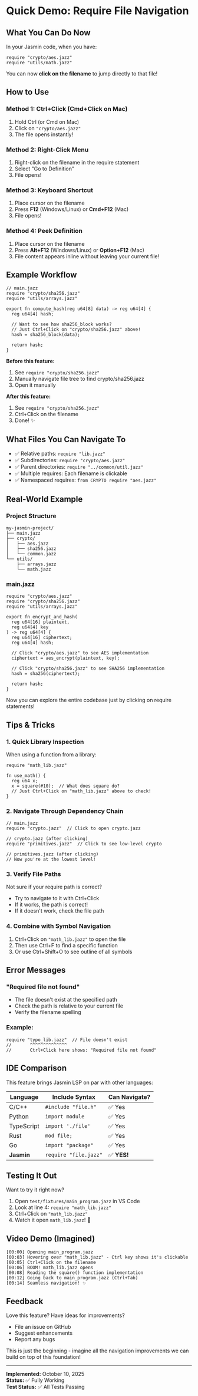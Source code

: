 # Quick Demo: Require File Navigation

## What You Can Do Now

In your Jasmin code, when you have:

```jasmin
require "crypto/aes.jazz"
require "utils/math.jazz"
```

You can now **click on the filename** to jump directly to that file!

## How to Use

### Method 1: Ctrl+Click (Cmd+Click on Mac)
1. Hold Ctrl (or Cmd on Mac)
2. Click on `"crypto/aes.jazz"` 
3. The file opens instantly!

### Method 2: Right-Click Menu
1. Right-click on the filename in the require statement
2. Select "Go to Definition"
3. File opens!

### Method 3: Keyboard Shortcut
1. Place cursor on the filename
2. Press **F12** (Windows/Linux) or **Cmd+F12** (Mac)
3. File opens!

### Method 4: Peek Definition
1. Place cursor on the filename
2. Press **Alt+F12** (Windows/Linux) or **Option+F12** (Mac)
3. File content appears inline without leaving your current file!

## Example Workflow

```jasmin
// main.jazz
require "crypto/sha256.jazz"
require "utils/arrays.jazz"

export fn compute_hash(reg u64[8] data) -> reg u64[4] {
  reg u64[4] hash;
  
  // Want to see how sha256_block works?
  // Just Ctrl+Click on "crypto/sha256.jazz" above!
  hash = sha256_block(data);
  
  return hash;
}
```

**Before this feature:**
1. See `require "crypto/sha256.jazz"`
2. Manually navigate file tree to find crypto/sha256.jazz
3. Open it manually

**After this feature:**
1. See `require "crypto/sha256.jazz"`
2. Ctrl+Click on the filename
3. Done! ✨

## What Files You Can Navigate To

- ✅ Relative paths: `require "lib.jazz"`
- ✅ Subdirectories: `require "crypto/aes.jazz"`
- ✅ Parent directories: `require "../common/util.jazz"`
- ✅ Multiple requires: Each filename is clickable
- ✅ Namespaced requires: `from CRYPTO require "aes.jazz"`

## Real-World Example

### Project Structure
```
my-jasmin-project/
├── main.jazz
├── crypto/
│   ├── aes.jazz
│   ├── sha256.jazz
│   └── common.jazz
└── utils/
    ├── arrays.jazz
    └── math.jazz
```

### main.jazz
```jasmin
require "crypto/aes.jazz"
require "crypto/sha256.jazz"
require "utils/arrays.jazz"

export fn encrypt_and_hash(
  reg u64[16] plaintext,
  reg u64[4] key
) -> reg u64[4] {
  reg u64[16] ciphertext;
  reg u64[4] hash;
  
  // Click "crypto/aes.jazz" to see AES implementation
  ciphertext = aes_encrypt(plaintext, key);
  
  // Click "crypto/sha256.jazz" to see SHA256 implementation  
  hash = sha256(ciphertext);
  
  return hash;
}
```

Now you can explore the entire codebase just by clicking on require statements!

## Tips & Tricks

### 1. Quick Library Inspection
When using a function from a library:
```jasmin
require "math_lib.jazz"

fn use_math() {
  reg u64 x;
  x = square(#10);  // What does square do?
  // Just Ctrl+Click on "math_lib.jazz" above to check!
}
```

### 2. Navigate Through Dependency Chain
```jasmin
// main.jazz
require "crypto.jazz"  // Click to open crypto.jazz

// crypto.jazz (after clicking)
require "primitives.jazz"  // Click to see low-level crypto

// primitives.jazz (after clicking)
// Now you're at the lowest level!
```

### 3. Verify File Paths
Not sure if your require path is correct? 
- Try to navigate to it with Ctrl+Click
- If it works, the path is correct!
- If it doesn't work, check the file path

### 4. Combine with Symbol Navigation
1. Ctrl+Click on `"math_lib.jazz"` to open the file
2. Then use Ctrl+F to find a specific function
3. Or use Ctrl+Shift+O to see outline of all symbols

## Error Messages

### "Required file not found"
- The file doesn't exist at the specified path
- Check the path is relative to your current file
- Verify the filename spelling

### Example:
```jasmin
require "typo_lib.jazz"  // File doesn't exist
//       ^^^^^^^^^^^^^^
//       Ctrl+Click here shows: "Required file not found"
```

## IDE Comparison

This feature brings Jasmin LSP on par with other languages:

| Language | Include Syntax | Can Navigate? |
|----------|---------------|---------------|
| C/C++ | `#include "file.h"` | ✅ Yes |
| Python | `import module` | ✅ Yes |
| TypeScript | `import './file'` | ✅ Yes |
| Rust | `mod file;` | ✅ Yes |
| Go | `import "package"` | ✅ Yes |
| **Jasmin** | `require "file.jazz"` | ✅ **YES!** |

## Testing It Out

Want to try it right now?

1. Open `test/fixtures/main_program.jazz` in VS Code
2. Look at line 4: `require "math_lib.jazz"`
3. Ctrl+Click on `"math_lib.jazz"`
4. Watch it open `math_lib.jazz`! 🎉

## Video Demo (Imagined)

```
[00:00] Opening main_program.jazz
[00:03] Hovering over "math_lib.jazz" - Ctrl key shows it's clickable
[00:05] Ctrl+Click on the filename
[00:06] BOOM! math_lib.jazz opens
[00:08] Reading the square() function implementation
[00:12] Going back to main_program.jazz (Ctrl+Tab)
[00:14] Seamless navigation! ✨
```

## Feedback

Love this feature? Have ideas for improvements?
- File an issue on GitHub
- Suggest enhancements
- Report any bugs

This is just the beginning - imagine all the navigation improvements we can build on top of this foundation!

---

**Implemented:** October 10, 2025  
**Status:** ✅ Fully Working  
**Test Status:** ✅ All Tests Passing
